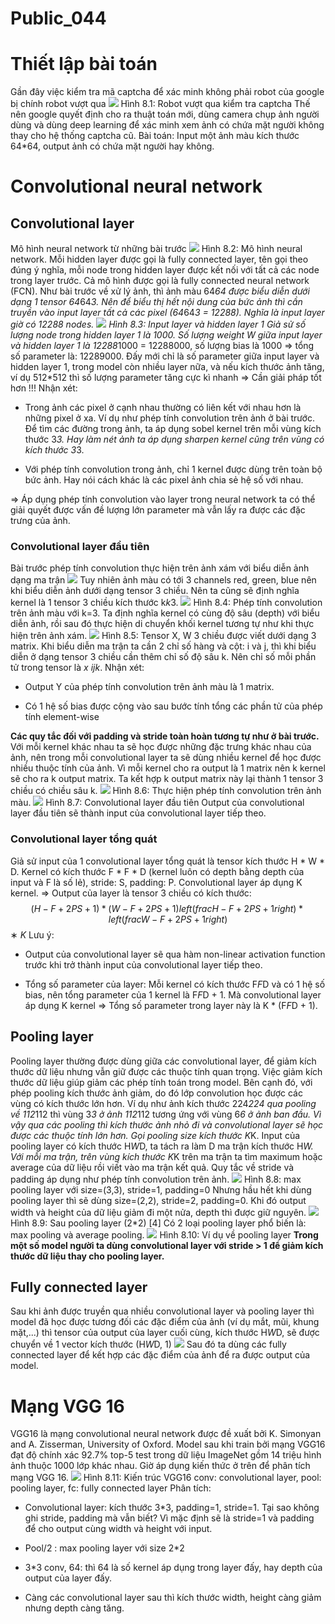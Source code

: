 # Public_044

# Thiết lập bài toán

Gần đây việc kiểm tra mã captcha để xác minh không phải robot của google bị chính robot vượt qua
![](images/image1.png)
Hình 8.1: Robot vượt qua kiểm tra captcha
Thế nên google quyết định cho ra thuật toán mới, dùng camera chụp ảnh người dùng và dùng deep learning để xác minh xem ảnh có chứa mặt người không thay cho hệ thống captcha cũ.
Bài toán: Input một ảnh màu kích thước 64*64, output ảnh có chứa mặt người hay không.

# Convolutional neural network

## Convolutional layer

Mô hình neural network từ những bài trước
![](images/image2.png)
Hình 8.2: Mô hình neural network.
Mỗi hidden layer được gọi là fully connected layer, tên gọi theo đúng ý nghĩa, mỗi node trong hidden layer được kết nối với tất cả các node trong layer trước. Cả mô hình được gọi là fully connected neural network (FCN).
Như bài trước về xử lý ảnh, thì ảnh màu 64*64 được biểu diễn dưới dạng 1 tensor 64*64*3. Nên để biểu thị hết nội dung của bức ảnh thì cần truyền vào input layer tất cả các pixel (64*64*3 = 12288). Nghĩa là input layer giờ có 12288 nodes.
![](images/image3.png)
Hình 8.3: Input layer và hidden layer 1
Giả sử số lượng node trong hidden layer 1 là 1000. Số lượng weight W giữa input layer và hidden layer 1 là 12288*1000 = 12288000, số lượng bias là 1000 => tổng số parameter là: 12289000. Đấy mới chỉ là số parameter giữa input layer và hidden layer 1, trong model còn nhiều layer nữa, và nếu kích thước ảnh tăng, ví dụ 512*512 thì số lượng parameter tăng cực kì nhanh => Cần giải pháp tốt hơn !!!
Nhận xét:

  * Trong ảnh các pixel ở cạnh nhau thường có liên kết với nhau hơn là những pixel ở xa. Ví dụ như phép tính convolution trên ảnh ở bài trước. Để tìm các đường trong ảnh, ta áp dụng sobel kernel trên mỗi vùng kích thước 3*3. Hay làm nét ảnh ta áp dụng sharpen kernel cũng trên vùng có kích thước 3*3.

  * Với phép tính convolution trong ảnh, chỉ 1 kernel được dùng trên toàn bộ bức ảnh. Hay nói cách khác là các pixel ảnh chia sẻ hệ số với nhau.


=> Áp dụng phép tính convolution vào layer trong neural network ta có thể giải quyết được vấn đề lượng lớn parameter mà vẫn lấy ra được các đặc trưng của ảnh.

### Convolutional layer đầu tiên

Bài trước phép tính convolution thực hiện trên ảnh xám với biểu diễn ảnh dạng ma trận
![](images/image4.png)
Tuy nhiên ảnh màu có tới 3 channels red, green, blue nên khi biểu diễn ảnh dưới dạng tensor 3 chiều. Nên ta cũng sẽ định nghĩa kernel là 1 tensor 3 chiều kích thước k*k*3.
![](images/image5.png)
Hình 8.4: Phép tính convolution trên ảnh màu với k=3.
Ta định nghĩa kernel có cùng độ sâu (depth) với biểu diễn ảnh, rồi sau đó thực hiện di chuyển khối kernel tương tự như khi thực hiện trên ảnh xám.
![](images/image6.png)
Hình 8.5: Tensor X, W 3 chiều được viết dưới dạng 3 matrix.
Khi biểu diễn ma trận ta cần 2 chỉ số hàng và cột: i và j, thì khi biểu diễn ở dạng tensor 3 chiều cần thêm chỉ số độ sâu k. Nên chỉ số mỗi phần tử trong tensor là _x ijk_.
Nhận xét:

  * Output Y của phép tính convolution trên ảnh màu là 1 matrix.

  * Có 1 hệ số bias được cộng vào sau bước tính tổng các phần tử của phép tính element-wise


**Các quy tắc đối với padding và stride toàn hoàn tương tự như ở bài trước.**
Với mỗi kernel khác nhau ta sẽ học được những đặc trưng khác nhau của ảnh, nên trong mỗi convolutional layer ta sẽ dùng nhiều kernel để học được nhiều thuộc tính của ảnh. Vì mỗi kernel cho ra output là 1 matrix nên k kernel sẽ cho ra k output matrix. Ta kết hợp k output matrix này lại thành 1 tensor 3 chiều có chiều sâu k.
![](images/image7.png)
Hình 8.6: Thực hiện phép tính convolution trên ảnh màu.
![](images/image8.png)
Hình 8.7: Convolutional layer đầu tiên
Output của convolutional layer đầu tiên sẽ thành input của convolutional layer tiếp theo.

### Convolutional layer tổng quát

Giả sử input của 1 convolutional layer tổng quát là tensor kích thước H * W * D.
Kernel có kích thước F * F * D (kernel luôn có depth bằng depth của input và F là số lẻ), stride: S, padding: P.
Convolutional layer áp dụng K kernel.
=> Output của layer là tensor 3 chiều có kích thước: $$
(H−F+2PS+1)*(W−F+2PS+1)left( frac{H - F + 2P}{S} + 1 right)*left( frac{W - F + 2P}{S} + 1 right)
$$∗ _K_
Lưu ý:

  * Output của convolutional layer sẽ qua hàm non-linear activation function trước khi trở thành input của convolutional layer tiếp theo.

  * Tổng số parameter của layer: Mỗi kernel có kích thước F*F*D và có 1 hệ số bias, nên tổng parameter của 1 kernel là F*F*D + 1. Mà convolutional layer áp dụng K kernel => Tổng số parameter trong layer này là K * (F*F*D + 1).


## Pooling layer

Pooling layer thường được dùng giữa các convolutional layer, để giảm kích thước dữ liệu nhưng vẫn giữ được các thuộc tính quan trọng. Việc giảm kích thước dữ liệu giúp giảm các phép tính toán trong model.
Bên cạnh đó, với phép pooling kích thước ảnh giảm, do đó lớp convolution học được các vùng có kích thước lớn hơn. Ví dụ như ảnh kích thước 224*224 qua pooling về 112*112 thì vùng 3*3 ở ảnh 112*112 tương ứng với vùng 6*6 ở ảnh ban đầu. Vì vậy qua các pooling thì kích thước ảnh nhỏ đi và convolutional layer sẽ học được các thuộc tính lớn hơn.
Gọi pooling size kích thước K*K. Input của pooling layer có kích thước H*W*D, ta tách ra làm D ma trận kích thước H*W. Với mỗi ma trận, trên vùng kích thước K*K trên ma trận ta tìm maximum hoặc average của dữ liệu rồi viết vào ma trận kết quả. Quy tắc về stride và padding áp dụng như phép tính convolution trên ảnh.
![](images/image9.png)
Hình 8.8: max pooling layer với size=(3,3), stride=1, padding=0
Nhưng hầu hết khi dùng pooling layer thì sẽ dùng size=(2,2), stride=2, padding=0. Khi đó output width và height của dữ liệu giảm đi một nửa, depth thì được giữ nguyên.
![](images/image10.png)
Hình 8.9: Sau pooling layer (2*2) [4]
Có 2 loại pooling layer phổ biến là: max pooling và average pooling.
![](images/image11.png)
Hình 8.10: Ví dụ về pooling layer
**Trong một số model người ta dùng convolutional layer với stride > 1 để giảm kích thước dữ liệu thay cho pooling layer.**

## Fully connected layer

Sau khi ảnh được truyền qua nhiều convolutional layer và pooling layer thì model đã học được tương đối các đặc điểm của ảnh (ví dụ mắt, mũi, khung mặt,...) thì tensor của output của layer cuối cùng, kích thước H*W*D, sẽ được chuyển về 1 vector kích thước (H*W*D, 1)
![](images/image12.png)
Sau đó ta dùng các fully connected layer để kết hợp các đặc điểm của ảnh để ra được output của model.

# Mạng VGG 16

VGG16 là mạng convolutional neural network được đề xuất bởi K. Simonyan and A. Zisserman, University of Oxford. Model sau khi train bởi mạng VGG16 đạt độ chính xác 92.7% top-5 test trong dữ liệu ImageNet gồm 14 triệu hình ảnh thuộc 1000 lớp khác nhau. Giờ áp dụng kiến thức ở trên để phân tích mạng VGG 16.
![](images/image13.png)
Hình 8.11: Kiến trúc VGG16 conv: convolutional layer, pool: pooling layer, fc: fully connected layer
Phân tích:

  * Convolutional layer: kích thước 3*3, padding=1, stride=1. Tại sao không ghi stride, padding mà vẫn biết? Vì mặc định sẽ là stride=1 và padding để cho output cùng width và height với input.

  * Pool/2 : max pooling layer với size 2*2

  * 3*3 conv, 64: thì 64 là số kernel áp dụng trong layer đấy, hay depth của output của layer đấy.

  * Càng các convolutional layer sau thì kích thước width, height càng giảm nhưng depth càng tăng.